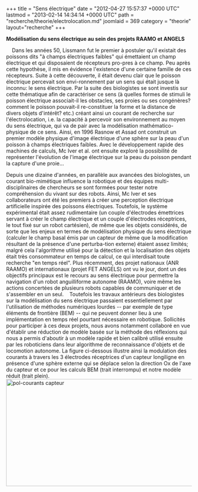+++
title = "Sens électrique"
date = "2012-04-27 15:57:37 +0000 UTC"
lastmod = "2013-02-14 14:34:14 +0000 UTC"
path = "recherche/theorie/electrolocation.md"
joomlaid = 369
category = "theorie"
layout="recherche"
+++
<p><strong>Modélisation du sens électrique au sein des projets RAAMO et ANGELS</strong></p>
<p>    Dans les années 50, Lissmann fut le premier à postuler qu'il existait des poissons dits "à champs électriques faibles" qui émettaient un champ électrique et qui disposaient de récepteurs pro-pres à ce champ. Peu après cette hypothèse, il mis en évidence l'existence d'une certaine famille de ces récepteurs. Suite à cette découverte, il était devenu clair que le poisson électrique percevait son envi-ronnement par un sens qui était jusque là inconnu: le sens électrique. Par la suite des biologistes se sont investis sur cette thématique afin de caractériser ce sens (à quelles formes de stimuli le poisson électrique associait-il les obstacles, ses proies ou ses congénères? comment le poisson pouvait-il re-constituer la forme et la distance de divers objets d'intérêt? etc.) créant ainsi un courant de recherche sur l'électrolocation, i.e. la capacité à percevoir son environnement au moyen du sens électrique, qui va de pair avec la modélisation mathématico-physique de ce sens. Ainsi, en 1996 Rasnow et Assad ont construit un premier modèle physique d'image électrique d'une sphère sur la peau d'un poisson à champs électriques faibles. Avec le développement rapide des machines de calculs, Mc Iver et al. ont ensuite exploré la possibilité de représenter l'évolution de l'image électrique sur la peau du poisson pendant la capture d'une proie...</p>
<p>Depuis une dizaine d'années, en parallèle aux avancées des biologistes, un courant bio-mimétique influence la robotique et des équipes multi-disciplinaires de chercheurs se sont formées pour tester notre compréhension du vivant sur des robots. Ainsi, Mc Iver et ses collaborateurs ont été les premiers à créer une perception électrique artificielle inspirée des poissons électriques. Toutefois, le système expérimental était assez rudimentaire (un couple d'électrodes émettrices servant à créer le champ électrique et un couple d'électrodes réceptrices, le tout fixé sur un robot cartésien), de même que les objets considérés, de sorte que les enjeux en termes de modélisation physique du sens électrique (calculer le champ basal émis par un capteur de même que la modification résultant de la présence d'une perturba-tion externe) étaient assez limités; malgré cela l'algorithme utilisé pour la détection et la localisation des objets était très consommateur en temps de calcul, ce qui interdisait toute recherche "en temps réel". Plus récemment, des projet nationaux (ANR RAAMO) et internationaux (projet FET ANGELS) ont vu le jour, dont un des objectifs principaux est le recours au sens électrique pour permettre la navigation d'un robot anguilliforme autonome (RAAMO), voire même les actions concertées de plusieurs robots capables de communiquer et de s'assembler en un seul.    Toutefois les travaux antérieurs des biologistes sur la modélisation du sens électrique passaient essentiellement par l'utilisation de méthodes numériques lourdes -- par exemple de type éléments de frontière (BEM) -- qui ne peuvent donner lieu à une implémentation en temps réel pourtant nécessaire en robotique. Sollicités pour participer à ces deux projets, nous avons notamment collaboré en vue d'établir une réduction de modèle basée sur la méthode des réflexions qui nous a permis d'aboutir à un modèle rapide et bien calibré utilisé ensuite par les roboticiens dans leur algorithme de reconnaissance d'objets et de locomotion autonome. La figure ci-dessous illustre ainsi la modulation des courants à travers les 3 électrodes réceptrices d'un capteur longiligne en présence d'une sphère externe qui se déplace selon la direction Ox de l'axe du capteur et ce pour les calculs BEM (trait interrompu) et notre modèle réduit (trait plein).<img alt="pol-courants capteur" src="images/Recherche/TheorieHE/pol-courants_capteur.jpg" height="290" width="549"/></p>